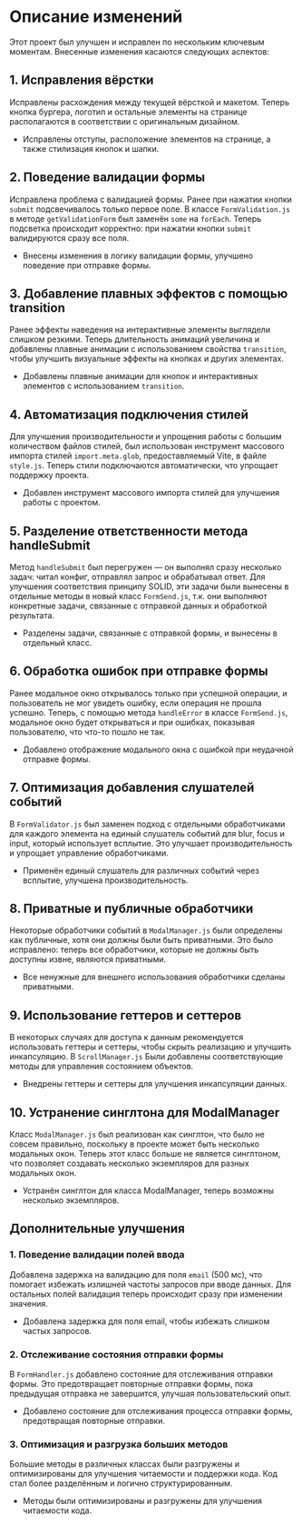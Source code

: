 # Описание изменений

Этот проект был улучшен и исправлен по нескольким ключевым моментам. Внесенные изменения касаются следующих аспектов:

## 1. Исправления вёрстки

Исправлены расхождения между текущей вёрсткой и макетом. Теперь кнопка бургера, логотип и остальные элементы на странице располагаются в соответствии с оригинальным дизайном.

* Исправлены отступы, расположение элементов на странице, а также стилизация кнопок и шапки.

## 2. Поведение валидации формы

Исправлена проблема с валидацией формы. Ранее при нажатии кнопки `submit` подсвечивалось только первое поле. В классе `FormValidation.js` в методе `getValidationForm` был заменён `some` на `forEach`. Теперь подсветка происходит корректно: при нажатии кнопки `submit` валидируются сразу все поля.

* Внесены изменения в логику валидации формы, улучшено поведение при отправке формы.

## 3. Добавление плавных эффектов с помощью transition

Ранее эффекты наведения на интерактивные элементы выглядели слишком резкими. Теперь длительность анимаций увеличина и добавлены плавные анимации с использованием свойства `transition`, чтобы улучшить визуальные эффекты на кнопках и других элементах.

* Добавлены плавные анимации для кнопок и интерактивных элементов с использованием `transition`.

## 4. Автоматизация подключения стилей

Для улучшения производительности и упрощения работы с большим количеством файлов стилей, был использован инструмент массового импорта стилей `import.meta.glob`, предоставляемый Vite, в файле `style.js`. Теперь стили подключаются автоматически, что упрощает поддержку проекта.

* Добавлен инструмент массового импорта стилей для улучшения работы с проектом.

## 5. Разделение ответственности метода handleSubmit

Метод `handleSubmit` был перегружен — он выполнял сразу несколько задач: читал конфиг, отправлял запрос и обрабатывал ответ. Для улучшения соответствия принципу SOLID, эти задачи были вынесены в отдельные методы в новый класс `FormSend.js`, т.к. они выполняют конкретные задачи, связанные с отправкой данных и обработкой результата.

* Разделены задачи, связанные с отправкой формы, и вынесены в отдельный класс.

## 6. Обработка ошибок при отправке формы

Ранее модальное окно открывалось только при успешной операции, и пользователь не мог увидеть ошибку, если операция не прошла успешно. Теперь, с помощью метода `handleError` в классе `FormSend.js`, модальное окно будет открываться и при ошибках, показывая пользователю, что что-то пошло не так.

* Добавлено отображение модального окна с ошибкой при неудачной отправке формы.

## 7. Оптимизация добавления слушателей событий

В `FormValidator.js` был заменен подход с отдельными обработчиками для каждого элемента на единый слушатель событий для blur, focus и input, который использует всплытие. Это улучшает производительность и упрощает управление обработчиками.

* Применён единый слушатель для различных событий через всплытие, улучшена производительность.

## 8. Приватные и публичные обработчики

Некоторые обработчики событий в `ModalManager.js` были определены как публичные, хотя они должны были быть приватными. Это было исправлено: теперь все обработчики, которые не должны быть доступны извне, являются приватными.

* Все ненужные для внешнего использования обработчики сделаны приватными.

## 9. Использование геттеров и сеттеров

В некоторых случаях для доступа к данным рекомендуется использовать геттеры и сеттеры, чтобы скрыть реализацию и улучшить инкапсуляцию. В `ScrollManager.js` Были добавлены соответствующие методы для управления состоянием объектов.

* Внедрены геттеры и сеттеры для улучшения инкапсуляции данных.

## 10. Устранение синглтона для ModalManager

Класс `ModalManager.js` был реализован как синглтон, что было не совсем правильно, поскольку в проекте может быть несколько модальных окон. Теперь этот класс больше не является синглтоном, что позволяет создавать несколько экземпляров для разных модальных окон.

* Устранён синглтон для класса ModalManager, теперь возможны несколько экземпляров.

## Дополнительные улучшения

### 1. Поведение валидации полей ввода

Добавлена задержка на валидацию для поля `email` (500 мс), что помогает избежать излишней частоты запросов при вводе данных. Для остальных полей валидация теперь происходит сразу при изменении значения.

* Добавлена задержка для поля email, чтобы избежать слишком частых запросов.

### 2. Отслеживание состояния отправки формы

В `FormHandler.js` добавлено состояние для отслеживания отправки формы. Это предотвращает повторные отправки формы, пока предыдущая отправка не завершится, улучшая пользовательский опыт.

* Добавлено состояние для отслеживания процесса отправки формы, предотвращая повторные отправки.

### 3. Оптимизация и разгрузка больших методов

Большие методы в различных классах были разгружены и оптимизированы для улучшения читаемости и поддержки кода. Код стал более разделённым и логично структурированным.

* Методы были оптимизированы и разгружены для улучшения читаемости кода.
